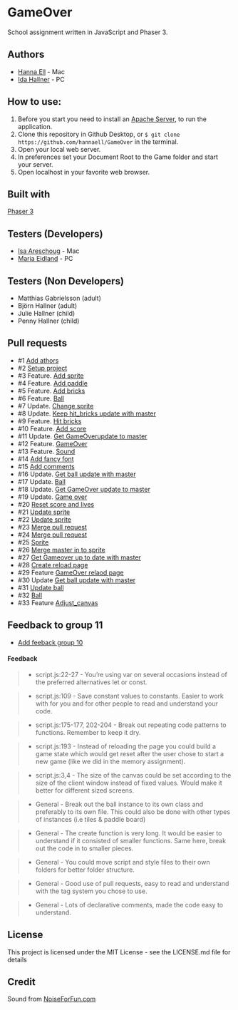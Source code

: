 # GameOver

School assignment written in JavaScript and Phaser 3.

## Authors

- [Hanna Ell](https://github.com/hannaell) - Mac
- [Ida Hallner](https://github.com/idahal) - PC

## How to use:

1. Before you start you need to install an [Apache Server](https://www.mamp.info/en/), to run the application.
2. Clone this repository in Github Desktop, or `$ git clone https://github.com/hannaell/GameOver` in the terminal.
3. Open your local web server.
4. In preferences set your Document Root to the Game folder and start your server.
5. Open localhost in your favorite web browser.

## Built with
[Phaser 3](https://phaser.io/)

## Testers (Developers)

- [Isa Areschoug](https://github.com/Neyrin) - Mac
- [Maria Eidland](https://github.com/mariaeid) - PC

## Testers (Non Developers)

- Matthias Gabrielsson (adult)
- Björn Hallner (adult)
- Julie Hallner (child)
- Penny Hallner (child)

## Pull requests

- #1 [Add athors](https://github.com/hannaell/GameOver/pull/1)
- #2 [Setup project](https://github.com/hannaell/GameOver/pull/2)
- #3 Feature. [Add sprite](https://github.com/hannaell/GameOver/pull/3)
- #4 Feature. [Add paddle](https://github.com/hannaell/GameOver/pull/4)
- #5 Feature. [Add bricks](https://github.com/hannaell/GameOver/pull/5)
- #6 Feature. [Ball](https://github.com/hannaell/GameOver/pull/6)
- #7 Update.  [Change sprite](https://github.com/hannaell/GameOver/pull/7)
- #8 Update. [Keep hit_bricks update with master](https://github.com/hannaell/GameOver/pull/8)
- #9 Feature. [Hit bricks](https://github.com/hannaell/GameOver/pull/9)
- #10 Feature. [Add score](https://github.com/hannaell/GameOver/pull/10)
- #11 Update. [Get GameOverupdate to master](https://github.com/hannaell/GameOver/pull/11)
- #12 Feature. [GameOver](https://github.com/hannaell/GameOver/pull/12)
- #13 Feature. [Sound](https://github.com/hannaell/GameOver/pull/13)
- #14 [Add fancy font](https://github.com/hannaell/GameOver/pull/14)
- #15 [Add comments](https://github.com/hannaell/GameOver/pull/15)
- #16 Update. [Get ball update with master](https://github.com/hannaell/GameOver/pull/16)
- #17 Update. [Ball](https://github.com/hannaell/GameOver/pull/17)
- #18 Update. [Get GameOver update to master](https://github.com/hannaell/GameOver/pull/18)
- #19 Update. [Game over](https://github.com/hannaell/GameOver/pull/19)
- #20 [Reset score and lives](https://github.com/hannaell/GameOver/pull/20)
- #21 [Update sprite](https://github.com/hannaell/GameOver/pull/21)
- #22 [Update sprite](https://github.com/hannaell/GameOver/pull/22)
- #23 [Merge pull request](https://github.com/hannaell/GameOver/pull/23)
- #24 [Merge pull request](https://github.com/hannaell/GameOver/pull/24)
- #25 [Sprite](https://github.com/hannaell/GameOver/pull/25)
- #26 [Merge master in to sprite](https://github.com/hannaell/GameOver/pull/26)
- #27 [Get Gameover up to date with master](https://github.com/hannaell/GameOver/pull/27)
- #28 [Create reload page](https://github.com/hannaell/GameOver/pull/28)
- #29 Feature [GameOver relaod page](https://github.com/hannaell/GameOver/pull/29)
- #30 Update [Get ball update with master](https://github.com/hannaell/GameOver/pull/30)
- #31 [Update ball](https://github.com/hannaell/GameOver/pull/31)
- #32 [Ball](https://github.com/hannaell/GameOver/pull/32)
- #33 Feature [Adjust_canvas](https://github.com/hannaell/GameOver/pull/33)

## Feedback to group 11
- [Add feeback group 10](https://github.com/NilsNathorst/GameOver/pull/28)

#### Feedback

> - script.js:22-27 - You’re using var on several occasions instead of the preferred alternatives let or const.

> - script.js:109 - Save constant values to constants. Easier to work with for you and for other people to read and understand your code.

> - script.js:175-177, 202-204 - Break out repeating code patterns to functions. Remember to keep it dry. 

> - script.js:193 - Instead of reloading the page you could build a game state which would get reset after the user chose to start a new game (like we did in the memory assignment).

> - script.js:3,4 - The size of the canvas could be set according to the size of the client window instead of fixed values. Would make it better for different sized screens.

> - General - Break out the ball instance to its own class and preferably to its own file. This could also be done with other types of instances (i.e tiles & paddle board)

> - General - The create function is very long. It would be easier to understand if it consisted of smaller functions. Same here, break out the code in to smaller pieces.

> - General - You could move script and style files to their own folders for better  folder structure.

> - General - Good use of pull requests, easy to read and understand with the tag system you chose to use.

> - General - Lots of declarative comments, made the code easy to understand.

## License

This project is licensed under the MIT License - see the LICENSE.md file for details

## Credit

Sound from [NoiseForFun.com](https://www.noiseforfun.com/)
